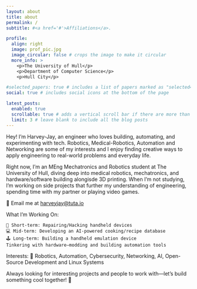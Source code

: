 ```yaml
---
layout: about
title: about
permalink: /
subtitle: #<a href='#'>Affiliations</a>.

profile:
  align: right
  image: prof_pic.jpg
  image_circular: false # crops the image to make it circular
  more_info: >
    <p>The University of Hull</p>
    <p>Department of Computer Science</p>
    <p>Hull City</p>

#selected_papers: true # includes a list of papers marked as "selected={true}"
social: true # includes social icons at the bottom of the page

latest_posts:
  enabled: true
  scrollable: true # adds a vertical scroll bar if there are more than 3 new posts items
  limit: 3 # leave blank to include all the blog posts
---
```


Hey! I’m Harvey-Jay, an engineer who loves building, automating, and experimenting with tech. Robotics, Medical-Robotics, Automation and Networking are some of my interests and I enjoy finding creative ways to apply engineering to real-world problems and everyday life.

Right now, I’m an MEng Mechatronics and Robotics student at The University of Hull, diving deep into medical robotics, mechatronics, and hardware/software building alongisde 3D printing. When I’m not studying, I’m working on side projects that further my understanding of engineering, spending time with my partner or playing video games.


📩 Email me at harveyjay@tuta.io

What I’m Working On:

    📱 Short-term: Repairing/Hacking handheld devices
    💻 Mid-term: Developing an AI-powered cooking/recipe database
    🕹 Long-term: Building a handheld emulation device
    Tinkering with hardware—modding and building automation tools

Interests:
🔧 Robotics, Automation, Cybersecurity, Networking, AI, Open-Source Development and Linux Systems

Always looking for interesting projects and people to work with—let’s build something cool together! 🚀
